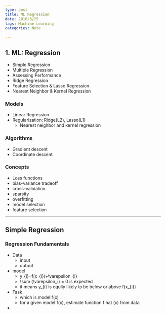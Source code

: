 ```yaml
---
type: post  
title: ML Regression  
date: 2016/3/25  
tags: Machine Learning
categories: Note

---
```


## 1. ML: Regression
- Simple Regression
- Multiple Regression
- Assessing Performance  
- Ridge Regression
- Feature Selection & Lasso Regression 
- Nearest Neighbor & Kernel Regression 

### Models
- Linear Regression
- Regularization: Ridge(L2), Lasso(L1)
	- Nearest neighbor and kernel regression

### Algorithms
- Gradient descent
- Coordinate descent

### Concepts
- Loss functions 
- bias-variance tradeoff 
- cross-validation 
- sparsity  
- overfitting 
- model selection 
- feature selection

	
----
## Simple Regression
### Regression Fundamentals
- Data
	- input
	- output
- model
	- y_{i}=f(x_{i})+\varepsilon_{i}
	- \sum (\varepsilon_i) = 0 is expected 
	- it means y_{i} is eqully likely to be below or above f(x_{i})
- Task
	- which is model f(x)
	- for a given model f(x), estimate function f hat (x) from data 
- 
